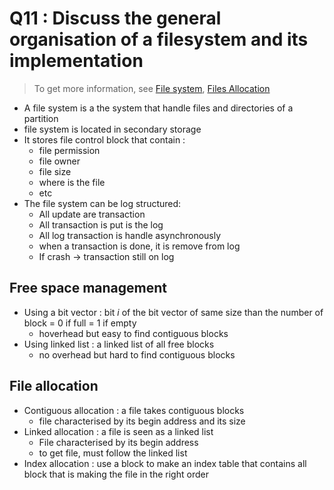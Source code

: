 # Q11 : Discuss the general organisation of a filesystem and its implementation

> To get more information, see [File system](../Notion/File%20system.md), [Files Allocation](../Notion/Concepts/Files%20Allocation.md)

- A file system is a the system that handle files and directories of a partition
- file system is located in secondary storage
- It stores file control block that contain :
	- file permission
	- file owner
	- file size
	- where is the file
	- etc
- The file system can be log structured: 
	- All update are transaction
	- All transaction is put is the log
	- All log transaction is handle asynchronously
	- when a transaction is done, it is remove from log
	- If crash $\rightarrow$ transaction still on log

## Free space management

- Using a bit vector : bit $i$ of the bit vector of same size than the number of block = 0 if full = 1 if empty
	- hoverhead but easy to find contiguous blocks
- Using linked list : a linked list of all free blocks
	- no overhead but hard to find contiguous blocks

## File allocation

- Contiguous allocation : a file takes contiguous blocks
	- file characterised by its begin address and its size
- Linked allocation : a file is seen as a linked list
	- File characterised by its begin address
	- to get file, must follow the linked list
- Index allocation : use a block to make an index table that contains all block that is making the file in the right order